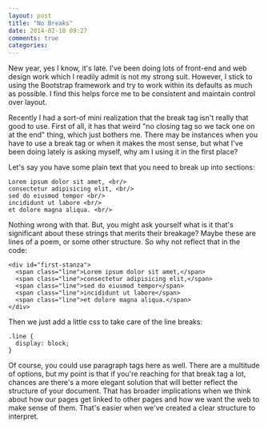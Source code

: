 ```yaml
---
layout: post
title: "No Breaks"
date: 2014-02-18 09:27
comments: true
categories: 
---
```


New year, yes I know, it's late.  I've been doing lots of front-end and web design work which I readily admit is not my strong
suit.  However, I stick to using the Bootstrap framework and try to work within its defaults as much as possible.  I find
this helps force me to be consistent and maintain control over layout.

Recently I had a sort-of mini realization that the break tag isn't really that good to use. First of all, it has that
weird "no closing tag so we tack one on at the end" thing, which just bothers me. There may be instances when you have to use
a break tag or when it makes the most sense, but what I've been doing lately is asking myself, why
am I using it in the first place?

Let's say you have some plain text that you need to break up into sections:

    Lorem ipsum dolor sit amet, <br/>
    consectetur adipisicing elit, <br/>
    sed do eiusmod tempor <br/>
    incididunt ut labore <br/>
    et dolore magna aliqua. <br/>

Nothing wrong with that.  But, you might ask yourself what is it that's significant about these strings that merits
their breakage?  Maybe these are lines of a poem, or some other structure.  So why not reflect that in the code:

    <div id="first-stanza">
      <span class="line">Lorem ipsum dolor sit amet,</span>
      <span class="line">consectetur adipisicing elit,</span>
      <span class="line">sed do eiusmod tempor</span>
      <span class="line">incididunt ut labore</span>
      <span class="line">et dolore magna aliqua.</span>
    </div>

Then we just add a little css to take care of the line breaks:

    .line {
      display: block;
    }

Of course, you could use paragraph tags here as well.  There are a multitude of options, but my point is that if you're
reaching for that break tag a lot, chances are there's a more elegant solution that will better reflect the structure
of your document.  That has broader implications when we think about how our pages get linked to other pages and how
we want the web to make sense of them.  That's easier when we've created a clear structure to interpret.
